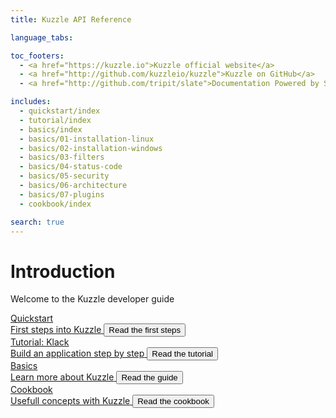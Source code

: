 ```yaml
---
title: Kuzzle API Reference

language_tabs:

toc_footers:
  - <a href="https://kuzzle.io">Kuzzle official website</a>
  - <a href="http://github.com/kuzzleio/kuzzle">Kuzzle on GitHub</a>
  - <a href="http://github.com/tripit/slate">Documentation Powered by Slate</a>

includes:
  - quickstart/index
  - tutorial/index
  - basics/index
  - basics/01-installation-linux
  - basics/02-installation-windows
  - basics/03-filters
  - basics/04-status-code
  - basics/05-security
  - basics/06-architecture
  - basics/07-plugins
  - cookbook/index

search: true
---
```


# Introduction

Welcome to the Kuzzle developer guide

<div class="panels">

<div class="panel">
    <a href="#quickstart">
        <div class="panel-title"><i class="icon icon-play_arrow"></i> Quickstart</div>
        <div class="panel-content">
            <span>First steps into Kuzzle</span>
            <button>Read the first steps</button>
        </div>
    </a>
</div>

<div class="panel">
    <a href="#tutorial">
        <div class="panel-title"><i class="icon icon-code"></i> Tutorial: Klack</div>
        <div class="panel-content">
            <span>Build an application step by step</span>
            <button>Read the tutorial</button>
        </div>
    </a>
</div>

<div class="panel">
    <a href="#basics">
        <div class="panel-title"><i class="icon icon-get-started"></i> Basics</div>
        <div class="panel-content">
            <span>Learn more about Kuzzle</span>
            <button>Read the guide</button>
        </div>
    </a>
</div>

<div class="panel">
    <a href="#cookbook">
        <div class="panel-title"><i class="icon icon-reading"></i> Cookbook</div>
        <div class="panel-content">
            <span>Usefull concepts with Kuzzle</span>
            <button>Read the cookbook</button>
        </div>
    </a>
</div>

</div>
